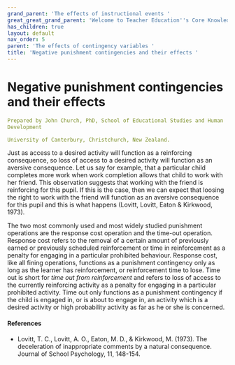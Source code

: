 ```yaml
---
grand_parent: 'The effects of instructional events '
great_great_grand_parent: 'Welcome to Teacher Education''s Core Knowledge and Skills.'
has_children: true
layout: default
nav_order: 5
parent: 'The effects of contingency variables '
title: 'Negative punishment contingencies and their effects '
---
```

# Negative punishment contingencies and their effects


```yaml
Prepared by John Church, PhD, School of Educational Studies and Human
Development

University of Canterbury, Christchurch, New Zealand.
```


Just as access to a desired activity will function as a reinforcing
consequence, so loss of access to a desired activity will function as an
aversive consequence. Let us say for example, that a particular child
completes more work when work completion allows that child to work with
her friend. This observation suggests that working with the friend is
reinforcing for this pupil. If this is the case, then we can expect that
loosing the right to work with the friend will function as an aversive
consequence for this pupil and this is what happens (Lovitt, Lovitt,
Eaton & Kirkwood, 1973).

The two most commonly used and most widely studied punishment operations
are the response cost operation and the time-out operation. Response
cost refers to the removal of a certain amount of previously earned or
previously scheduled reinforcement or time in reinforcement as a penalty
for engaging in a particular prohibited behaviour. Response cost, like
all fining operations, functions as a punishment contingency only as
long as the learner has reinforcement, or reinforcement time to lose.
Time out is short for *time out from reinforcement* and refers to loss
of access to the currently reinforcing activity as a penalty for
engaging in a particular prohibited activity. Time out only functions as
a punishment contingency if the child is engaged in, or is about to
engage in, an activity which is a desired activity or high probability
activity as far as he or she is concerned.


#### References

-   Lovitt, T. C., Lovitt, A. O., Eaton, M. D., & Kirkwood, M. (1973).
    The deceleration of inappropriate comments by a natural consequence.
    Journal of School Psychology, 11, 148-154.
